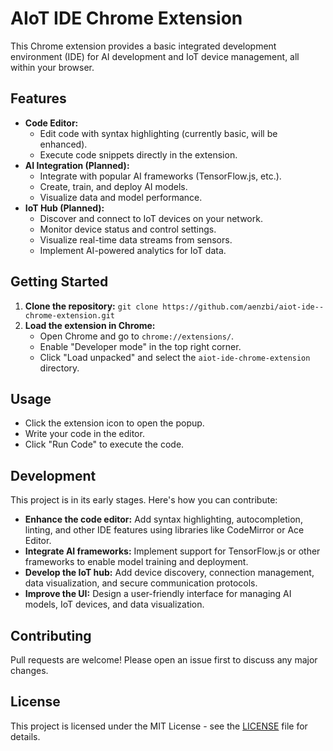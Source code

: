 # AIoT IDE Chrome Extension

This Chrome extension provides a basic integrated development environment (IDE) for AI development and IoT device management, all within your browser.

## Features

* **Code Editor:**
    * Edit code with syntax highlighting (currently basic, will be enhanced).
    * Execute code snippets directly in the extension.
* **AI Integration (Planned):**
    * Integrate with popular AI frameworks (TensorFlow.js, etc.).
    * Create, train, and deploy AI models.
    * Visualize data and model performance.
* **IoT Hub (Planned):**
    * Discover and connect to IoT devices on your network.
    * Monitor device status and control settings.
    * Visualize real-time data streams from sensors.
    * Implement AI-powered analytics for IoT data.

## Getting Started

1. **Clone the repository:** `git clone https://github.com/aenzbi/aiot-ide--chrome-extension.git`
2. **Load the extension in Chrome:**
    * Open Chrome and go to `chrome://extensions/`.
    * Enable "Developer mode" in the top right corner.
    * Click "Load unpacked" and select the `aiot-ide-chrome-extension` directory.

## Usage

* Click the extension icon to open the popup.
* Write your code in the editor.
* Click "Run Code" to execute the code.

## Development

This project is in its early stages. Here's how you can contribute:

* **Enhance the code editor:** Add syntax highlighting, autocompletion, linting, and other IDE features using libraries like CodeMirror or Ace Editor.
* **Integrate AI frameworks:** Implement support for TensorFlow.js or other frameworks to enable model training and deployment.
* **Develop the IoT hub:** Add device discovery, connection management, data visualization, and secure communication protocols.
* **Improve the UI:**  Design a user-friendly interface for managing AI models, IoT devices, and data visualization.

## Contributing

Pull requests are welcome! Please open an issue first to discuss any major changes.

## License

This project is licensed under the MIT License - see the [LICENSE](LICENSE) file for details.
